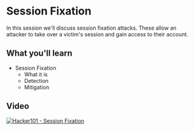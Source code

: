 Session Fixation
================

In this session we'll discuss session fixation attacks.  These allow an attacker to take over a victim's session and gain access to their account.

What you'll learn
-----------------

- Session Fixation
	- What it is
	- Detection
	- Mitigation

Video
-----

[![Hacker101 - Session Fixation](https://img.youtube.com/vi/tkSmaMlSQ9E/0.jpg)](https://www.youtube.com/watch?v=tkSmaMlSQ9E)
